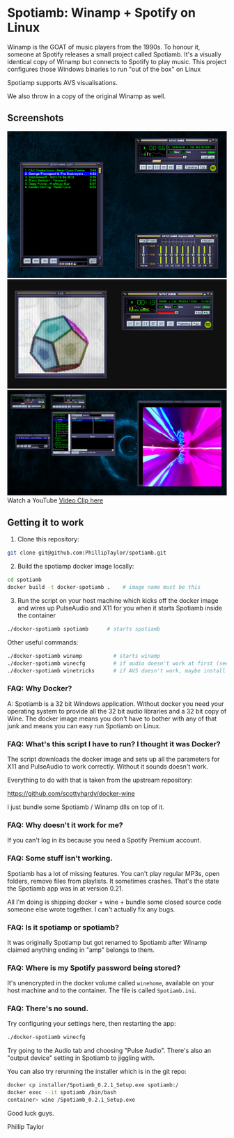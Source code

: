 
# Spotiamb: Winamp + Spotify on Linux

Winamp is the GOAT of music players from the 1990s. To honour it, someone at Spotify releases a small project called Spotiamb. It's a visually identical copy of Winamp but connects to Spotify to play music. This project configures those Windows binaries to run "out of the box" on Linux

Spotiamp supports AVS visualisations.

We also throw in a copy of the original Winamp as well.

## Screenshots

![Spotiamb](screenshots/main.png)
![Spotiamb with AVS visualisations running](screenshots/SpotiambAndAVS.png)
![Classic Winamp](screenshots/AlongsideWinampAndMilkdrop.png)
Watch a YouTube [Video Clip here](https://youtu.be/2Xa-unkhzg4?si=EzAVSJTPVu5Fudlk)

## Getting it to work

1. Clone this repository:

```bash
git clone git@github.com:PhillipTaylor/spotiamb.git
```
2. Build the spotiamp docker image locally:

```bash
cd spotiamb
docker build -t docker-spotiamb .    # image name must be this
```

3. Run the script on your host machine which kicks off the docker image and wires up PulseAudio and X11 for you when it starts Spotiamb inside the container

```bash
./docker-spotiamb spotiamb      # starts spotiamb
```

Other useful commands:

```bash
./docker-spotiamb winamp          # starts winamp
./docker-spotiamb winecfg         # if audio doesn't work at first (see audio tab and use test button)
./docker-spotiamb winetricks      # if AVS doesn't work, maybe install direct x 9.
```

### FAQ: Why Docker?

A: Spotiamb is a 32 bit Windows application. Without docker you need your operating system to provide all the 32 bit audio libraries and a 32 bit copy of Wine. The docker image means you don't have to bother with any of that junk and means you can easy run Spotiamb on Linux.

### FAQ: What's this script I have to run? I thought it was Docker?

The script downloads the docker image and sets up all the parameters for X11 and PulseAudio to work correctly. Without it sounds doesn't work.

Everything to do with that is taken from the upstream repository:

https://github.com/scottyhardy/docker-wine

I just bundle some Spotiamb / Winamp dlls on top of it.

### FAQ: Why doesn't it work for me?

If you can't log in its because you need a Spotify Premium account.

### FAQ: Some stuff isn't working.

Spotiamb has a lot of missing features. You can't play regular MP3s, open folders, remove files from playlists. It sometimes crashes. That's the state the Spotiamb app was in at version 0.21.

All I'm doing is shipping docker + wine + bundle some closed source code someone else wrote together. I can't actually fix any bugs.

### FAQ: Is it spotiamp or spotiamb?

It was originally Spotiamp but got renamed to Spotiamb after Winamp claimed anything ending in "amp" belongs to them.

### FAQ: Where is my Spotify password being stored?

It's unencrypted in the docker volume called `winehome`, available on your host machine and to the container. The file is called `Spotiamb.ini`.

### FAQ: There's no sound.

Try configuring your settings here, then restarting the app:

```bash
./docker-spotiamb winecfg
```
Try going to the Audio tab and choosing "Pulse Audio". There's also an "output device" setting in Spotiamb to jiggling with.

You can also try rerunning the installer which is in the git repo:

```bash
docker cp installer/Spotiamb_0.2.1_Setup.exe spotiamb:/
docker exec --it spotiamb /bin/bash
container> wine /Spotiamb_0.2.1_Setup.exe
```

Good luck guys.

Phillip Taylor

